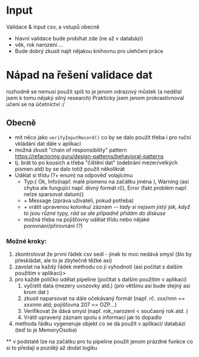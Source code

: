 # Input
Validace & input csv, a vstupů obecně 
- hlavní validace bude probíhat zde (ne až v databázi)
- věk, rok narození ...
- Bude dobrý zkusit najít nějakou knihovnu pro ulehčení práce

# Nápad na řešení validace dat
rozhodně se nemusí použít spíš to je jenom odrazový můstek (a nedělal jsem k tomu nějaký silný research)
Prakticky jsem jenom prokrastivnoval učení se na účetnictví :/
## Obecně
- mít něco jako ```verifyInputRecord()``` co by se dalo použít třeba i pro ruční vkládání dat dále v aplikaci
-  možná zkusit "chain of responsibility" pattern https://refactoring.guru/design-patterns/behavioral-patterns 
  - tj. brát to po kousích a třeba "čištění dat" (odebrání mezer/velkých písmen atd) by se dalo totiž použít několikrát
- Udělat si třídu (?+ enum) na odpověď volajícímu 
  - Typ:{ Ok, Info(např. malé písmeno na začátku jména ), Warning (asi chyba ale fungující např. divný formát rč), Error (fakt problém např. nelze sparsovat datum)}
  - \+ Message (zpráva uživateli, pokud potřeba)
  - \+ vrátit upravenou kolonku/ záznam _-- tady si nejsem jistý jak, když to jsou různé typy, rád se ale případně přidám do diskuse_
  - možná třeba na pojišťovny udělat třídu nebo nějaké porovnání/přirovnání (?)
### Možné kroky:
1) zkontrolovat že první řádek csv sedí - jinak to moc nedává smysl (šlo by přeskládat, ale to je zbytečně těžké asi)
2) zavolat na každý řádek methodu co jí vyhodnotí  (asi počítat s dalším použitím v aplikaci)>
3) pro každé políčko udělat pipeline (počítat s dalším použitím v aplikaci)
   1) vyčistit data (mezery uvozovky  atd.) (pro většinu asi bude stejný asi krom dat )
   2) zkusit naparsovat na dále očekávaný formát (např. rč. xxx/nnn == xxxnnn atd; pojišťovna 207 == OZP...)
   3) Verifikovat že dává smysl (např. rok_narození < současný rok atd. )
   4) Vrátit upravený záznam spolu s informací jak to dopadlo
4) methoda řádku vygeneruje objekt co se dá použít v aplikaci/ databázi (teď to je MemoryOsoba)

 ** v podstatě lze na začátku pro tu pipeline použít jenom prázdné funkce co si to předají a později až dodat logiku 

